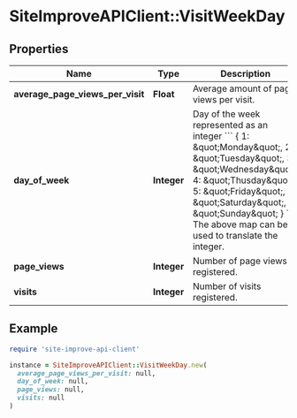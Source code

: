 # SiteImproveAPIClient::VisitWeekDay

## Properties

| Name | Type | Description | Notes |
| ---- | ---- | ----------- | ----- |
| **average_page_views_per_visit** | **Float** | Average amount of page views per visit. |  |
| **day_of_week** | **Integer** | Day of the week represented as an integer &#x60;&#x60;&#x60; {  1: \&quot;Monday\&quot;,  2: \&quot;Tuesday\&quot;,  3: \&quot;Wednesday\&quot;,  4: \&quot;Thusday\&quot;,  5: \&quot;Friday\&quot;,  6: \&quot;Saturday\&quot;,  7: \&quot;Sunday\&quot; } &#x60;&#x60;&#x60; The above map can be used to translate the integer. |  |
| **page_views** | **Integer** | Number of page views registered. | [optional] |
| **visits** | **Integer** | Number of visits registered. | [optional] |

## Example

```ruby
require 'site-improve-api-client'

instance = SiteImproveAPIClient::VisitWeekDay.new(
  average_page_views_per_visit: null,
  day_of_week: null,
  page_views: null,
  visits: null
)
```

